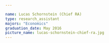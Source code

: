 ```yaml
---

name: Lucas Schornstein (Chief RA)
type: research_assistant
majors: "Economics"
graduation_date: May 2016
picture_name: lucas-schornstein-chief-ra.jpg
---
```

    
    
